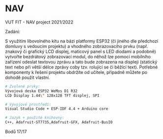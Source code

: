 # NAV
VUT FIT - NAV project 2021/2022

Zadání:

S využitím libovolného kitu na bázi platformy ESP32 (či jiného dle předchozí domluvy s vedoucím projektu) a vhodného zobrazovacího prvku (např. znakový či grafický LCD displej, maticový panel s LED diodami a podobně) vytvořte bezdrátový zobrazovací modul, do něhož lze pomocí mobilního zařízení odeslat textovou zprávu a tato bude zobrazena na displeji (statický text nebo při větší délce zprávy coby tzv. rolující se či běžící text). Potřebné komponenty k řešení projektu obdržíte od učitele, případně můžete po dohodě použít vlastní.

```bash
# Zvolené prvky:
Vývojová deska ESP32 WeMos D1 R32
LCD Display 1.44\" 128x128 TFT displej, SPI

# Vývojové prostředí:
Visual Studio Code + ESP-IDF 4.4 + Arduino core

# Jazyk + použité knihovny:
C++, Adafruit-ST7735,Adafruit-GFX, Adafruit-BusIO
```

Bodů 17/17
